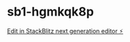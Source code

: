 # sb1-hgmkqk8p

[Edit in StackBlitz next generation editor ⚡️](https://stackblitz.com/~/github.com/toptona/sb1-hgmkqk8p)